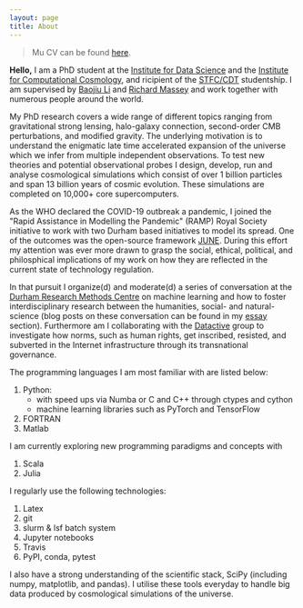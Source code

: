 ```yaml
---
layout: page
title: About
---
```


> Mu CV can be found [here](/assets/CV.pdf).

**Hello,**
I am a PhD student at the <a href="https://www.dur.ac.uk/idas/">Institute for Data Science</a> and the <a href="http://www.icc.dur.ac.uk/">Institute for Computational Cosmology</a>, and ricipient of the <a href="https://ddis.physics.dur.ac.uk/">STFC/CDT</a> studentship. I am supervised by <a href="https://www.dur.ac.uk/physics/staff/profiles/?username=shpd91">Baojiu Li</a> and <a href="https://www.dur.ac.uk/physics/staff/profiles/?username=lpcb73">Richard Massey</a> and work together with numerous people around the world.

My PhD research covers a wide range of different topics ranging from gravitational strong lensing, halo-galaxy connection, second-order CMB perturbations, and modified gravity. The underlying motivation is to understand the enigmatic late time accelerated expansion of the universe which we infer from multiple independent observations. To test new theories and potential observational probes I design, develop, run and analyse cosmological simulations which consist of over 1 billion particles and span 13 billion years of cosmic evolution. These simulations are completed on 10,000+ core supercomputers.

As the WHO declared the COVID-19 outbreak a pandemic, I joined the "Rapid Assistance in Modelling the Pandemic" (RAMP) Royal Society initiative to work with two Durham based initiatives to model its spread. One of the outcomes was the open-source framework <a href="https://github.com/IDAS-Durham/JUNE">JUNE</a>. During this effort my attention was ever more drawn to grasp the social, ethical, political, and philosphical implications of my work on how they are reflected in the current state of technology regulation.

In that pursuit I organize(d) and moderate(d) a series of conversation at the <a href="https://www.dur.ac.uk/researchmethodscentre/">Durham Research Methods Centre</a> on machine learning and how to foster interdisciplinary research between the humanities, social- and natural-science (blog posts on these conversation can be found in my <a href="https://christovis.github.io//essay">essay</a> section). Furthermore am I collaborating with the <a href="https://data-activism.net/">Datactive</a> group to investigate how norms, such as human rights, get inscribed, resisted, and subverted in the Internet infrastructure through its transnational governance.


The programming languages I am most familiar with are listed below:

1. Python:
    - with speed ups via Numba or C and C++ through ctypes and cython
    - machine learning libraries such as PyTorch and TensorFlow
3. FORTRAN
4. Matlab

I am currently exploring new programming paradigms and concepts with
1. Scala
2. Julia

I regularly use the following technologies:

1. Latex
2. git
3. slurm & lsf batch system
4. Jupyter notebooks
5. Travis
6. PyPI, conda, pytest

I also have a strong understanding of the scientific stack, SciPy
(including numpy, matplotlib, and pandas). I utilise these tools everyday to
handle big data produced by cosmological simulations of the universe.
